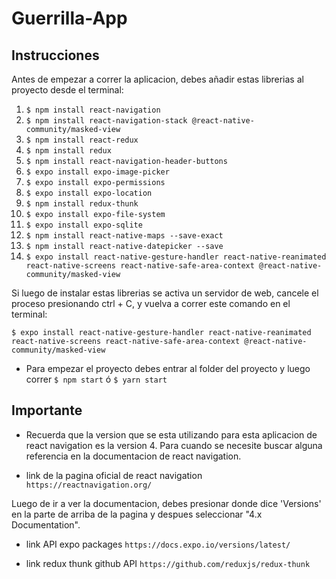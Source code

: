 # Guerrilla-App

## Instrucciones

Antes de empezar a correr la aplicacion, debes añadir estas librerias al proyecto desde el terminal:

1. ``` $ npm install react-navigation ```
2. ``` $ npm install react-navigation-stack @react-native-community/masked-view ```
3. ``` $ npm install react-redux ```
4. ``` $ npm install redux ```
5. ``` $ npm install react-navigation-header-buttons ```
6. ``` $ expo install expo-image-picker ```
7. ``` $ expo install expo-permissions ```
8. ``` $ expo install expo-location ```
9. ``` $ npm install redux-thunk ```
10. ``` $ expo install expo-file-system ```
11. ``` $ expo install expo-sqlite ```
12. ``` $ npm install react-native-maps --save-exact ```
13. ``` $ npm install react-native-datepicker --save ```
14. ``` $ expo install react-native-gesture-handler react-native-reanimated react-native-screens react-native-safe-area-context @react-native-community/masked-view ```

Si luego de instalar estas librerias se activa un servidor de web, cancele el proceso presionando ctrl + C, y vuelva a correr este comando en el terminal:
```
$ expo install react-native-gesture-handler react-native-reanimated react-native-screens react-native-safe-area-context @react-native-community/masked-view
```

- Para empezar el proyecto debes entrar al folder del proyecto y luego correr ``` $ npm start ``` ó ``` $ yarn start ```

## Importante

- Recuerda que la version que se esta utilizando para esta aplicacion de react navigation es la version 4. Para cuando se necesite buscar alguna referencia en la documentacion de react navigation.

- link de la pagina oficial de react navigation `https://reactnavigation.org/`

Luego de ir a ver la documentacion, debes presionar donde dice 'Versions' en la parte de arriba de la pagina y despues seleccionar "4.x Documentation".

- link API expo packages `https://docs.expo.io/versions/latest/`

- link redux thunk github API `https://github.com/reduxjs/redux-thunk`


